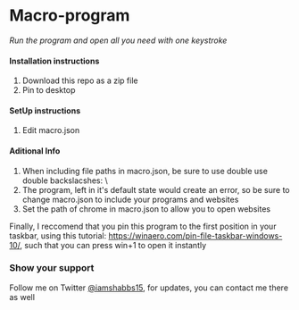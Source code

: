 # Macro-program

_Run the program and open all you need with one keystroke_

#### Installation instructions

1. Download this repo as a zip file
2. Pin to desktop

#### SetUp instructions

1. Edit macro.json

#### Aditional Info

1. When including file paths in macro.json, be sure to use double use double backslacshes: \\
2. The program, left in it's default state would create an error, so be sure to change macro.json to include your programs and websites
3. Set the path of chrome in macro.json to allow you to open websites

Finally, I reccomend that you pin this program to the first position in your taskbar, using this tutorial: https://winaero.com/pin-file-taskbar-windows-10/, such that you can press win+1 to open it instantly 
### Show your support

Follow me on Twitter [@iamshabbs15](https://twitter.com/iamshabbs15), for updates, you can contact me there as well

